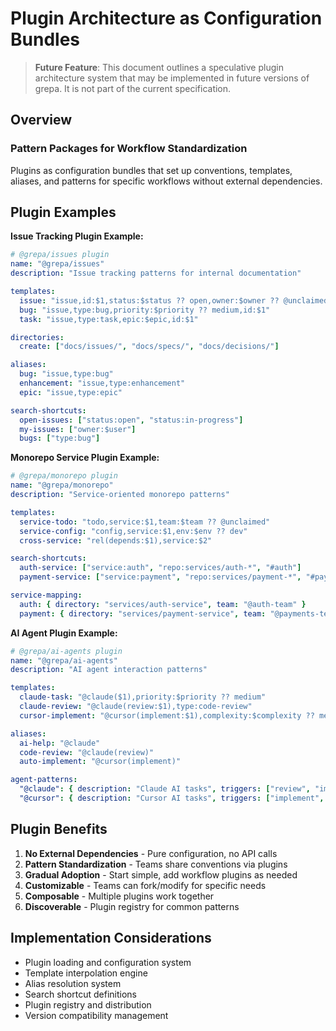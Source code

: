 # Plugin Architecture as Configuration Bundles
<!-- :M: keep: brainstorming document about plugin architecture -->
<!-- :ga:tldr future plugin system design for workflow standardization -->
<!-- :ga:meta speculative architecture document moved from implementation plan -->

> **Future Feature**: This document outlines a speculative plugin architecture system that may be implemented in future versions of grepa. It is not part of the current specification.

## Overview

<!-- :ga:arch pattern package system without external dependencies -->
### Pattern Packages for Workflow Standardization

Plugins as configuration bundles that set up conventions, templates, aliases, and patterns for specific workflows without external dependencies.

## Plugin Examples

**Issue Tracking Plugin Example:**
```yaml
# @grepa/issues plugin
name: "@grepa/issues"
description: "Issue tracking patterns for internal documentation"

templates:
  issue: "issue,id:$1,status:$status ?? open,owner:$owner ?? @unclaimed"
  bug: "issue,type:bug,priority:$priority ?? medium,id:$1"
  task: "issue,type:task,epic:$epic,id:$1"

directories:
  create: ["docs/issues/", "docs/specs/", "docs/decisions/"]

aliases:
  bug: "issue,type:bug"
  enhancement: "issue,type:enhancement"
  epic: "issue,type:epic"

search-shortcuts:
  open-issues: ["status:open", "status:in-progress"]
  my-issues: ["owner:$user"]
  bugs: ["type:bug"]
```

**Monorepo Service Plugin Example:**
```yaml
# @grepa/monorepo plugin
name: "@grepa/monorepo"
description: "Service-oriented monorepo patterns"

templates:
  service-todo: "todo,service:$1,team:$team ?? @unclaimed"
  service-config: "config,service:$1,env:$env ?? dev"
  cross-service: "rel(depends:$1),service:$2"

search-shortcuts:
  auth-service: ["service:auth", "repo:services/auth-*", "#auth"]
  payment-service: ["service:payment", "repo:services/payment-*", "#payment"]

service-mapping:
  auth: { directory: "services/auth-service", team: "@auth-team" }
  payment: { directory: "services/payment-service", team: "@payments-team" }
```

**AI Agent Plugin Example:**
```yaml
# @grepa/ai-agents plugin
name: "@grepa/ai-agents"
description: "AI agent interaction patterns"

templates:
  claude-task: "@claude($1),priority:$priority ?? medium"
  claude-review: "@claude(review:$1),type:code-review"
  cursor-implement: "@cursor(implement:$1),complexity:$complexity ?? medium"

aliases:
  ai-help: "@claude"
  code-review: "@claude(review)"
  auto-implement: "@cursor(implement)"

agent-patterns:
  "@claude": { description: "Claude AI tasks", triggers: ["review", "implement", "explain"] }
  "@cursor": { description: "Cursor AI tasks", triggers: ["implement", "refactor", "test"] }
```

<!-- :ga:benefit plugin system advantages for team standardization -->
## Plugin Benefits

1. **No External Dependencies** - Pure configuration, no API calls
2. **Pattern Standardization** - Teams share conventions via plugins
3. **Gradual Adoption** - Start simple, add workflow plugins as needed
4. **Customizable** - Teams can fork/modify for specific needs
5. **Composable** - Multiple plugins work together
6. **Discoverable** - Plugin registry for common patterns

## Implementation Considerations

<!-- :ga:todo future implementation requirements -->
- Plugin loading and configuration system
- Template interpolation engine
- Alias resolution system
- Search shortcut definitions
- Plugin registry and distribution
- Version compatibility management